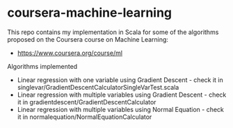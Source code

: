 # coursera-machine-learning

This repo contains my implementation in Scala for some of the algorithms proposed on the Coursera course on Machine Learning:

- https://www.coursera.org/course/ml

Algorithms implemented

- Linear regression with one variable using Gradient Descent - check it in singlevar/GradientDescentCalculatorSingleVarTest.scala
- Linear regression with multiple variables using Gradient Descent - check it in gradientdescent/GradientDescentCalculator
- Linear regression with multiple variables using Normal Equation - check it in normalequation/NormalEquationCalculator